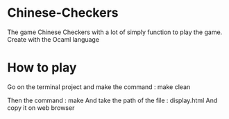 # Chinese-Checkers
The game Chinese Checkers with a lot of simply function to play the game. 
Create with the Ocaml language 

# How to play
Go on the terminal project and make the command : make clean 

Then the command : make 
And take the path of the file : display.html 
And copy it on web browser 

